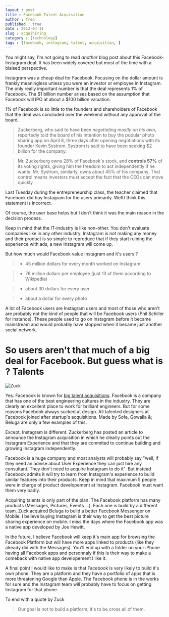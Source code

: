 ```yaml
---
layout : post
title : Facebook Talent Acquisition
author : fred
published : true
date : 2012-04-11
slug : acquihiring
category : [technology]
tags : [facebook, instagram, talent, acquisition, ]
---
```

You might say, I'm not going to read *another* blog post about this Facebook-Instagram deal. It has been widely covered but most of the time with a biaised perspective.

Instagram was a cheap deal for Facebook. Focusing on the dollar amount is frankly meaningless unless you were an investor or employee in Instagram. The only really important number is that the deal represents 1% of Facebook. The $1 billion number arises based on the assumption that Facebook will IPO at about a $100 billion valuation.

1% of Facebook is so little to the founders and shareholders of Facebook that the deal was concluded over the weekend without any approval of the board.

> Zuckerberg, who said to have been *negotiating mostly on his own*, reportedly told the board of his intention to buy the popular photo sharing app on April 8, three days after opening negotiations with its founder Kevin Systrom. Systrom is said to have been seeking $2 billion for the company.

> Mr. Zuckerberg owns 28% of Facebook's stock, and **controls 57%** of its voting rights, giving him the freedom to act independently if he wants. Mr. Systrom, similarly, owns about 45% of his company. That control means investors must accept the fact that the CEOs can move quickly.

Last Tuesday during the entrepreneurship class, the teacher claimed that Facebook did buy Instagram for the users primarily. Well I think this statement is incorrect.

Of course, the user base helps but I don't think it was the main reason in the decision process.

Keep in mind that the IT-industry is like non-other. You don't evaluate companies like in any other industry. Instagram is not making any money and their product is so simple to reproduce that if they start ruining the experience with ads, a new Instagram will come up.

But how much would Facebook value Instagram and it's users ?

> - 45 million dollars for every month worked on Instagram

> - 76 million dollars per employee (just 13 of them according to Wikipedia)

> - about 30 dollars for every user

> - about a dollar for every photo

A lot of Facebook users are Instagram users and most of those who aren't are probably not the kind of people that will be Facebook users (Phil Schiller for instance). These people used to go on Instagram before it became mainstream and would probably have stopped when it became just another social network. 

# So users aren't that much of a big deal for Facebook. But guess what is ? **Talents**

![Zuck](http://f.cl.ly/items/3i0h3Y123p1R2T1h2h0V/IMG_0031.JPG)

Yes. Facebook is known for [big talent acquisitions](http://en.wikipedia.org/wiki/List_of_acquisitions_by_Facebook). Facebook is a company that has one of the best engineering cultures in the industry. They are clearly an excellent place to work for brilliant engineers. But for some reasons Facebook always sucked at design. All talented designers at Facebook joined after startup's acquisitions. Made by Sofa, Gowalla &; Beluga are only a few examples of this. 

Except, Instagram is different. Zuckerberg has posted an article to announce the Instagram acquisition in which he clearly points out the Instagram Experience and that they are commited to continue building and growing Instagram  independently. 

Facebook is a huge company and most analysts will probably say "well, if they need an advise about User Experience they can just hire any consultant. They don't need to acquire Instagram to do it". But instead Facebook admits it will try to learn from Instagram's experience to build similar features into their products. Keep in mind that maximum 5 people were in charge of product developement at Instagram. Facebook must want them very badly.

Acquiring talents is only part of the plan. The Facebook platform has many products (Messages, Pictures, Events …). Each one is build by a different team. Zuck acquired Beluga to build a better Facebook Messenger on Mobile. I believe buying Instagram is their way to get the best picture sharing experience on mobile. I miss the days where the Facebook app was a native app developed by Joe Hewitt.

In the future, I believe Facebook will keep it's main app for browsing the Facebook Platform but will have more apps linked to products (like they already did with the Messages). You'll end up with a folder on your iPhone having all Facebook apps and personnaly if this is their way to make a comeback with native app developement I like it. 

A final point I would like to make is that Facebook is very likely to build it's own phone. They are a platform and they have a portfolio of apps that is more threatening Google than Apple. The Facebook phone is in the works for sure and the Instagram team will probably have to focus on getting Instagram for that phone.

To end with a quote by Zuck 

> Our goal is not to build a platform; it's to be cross all of them.